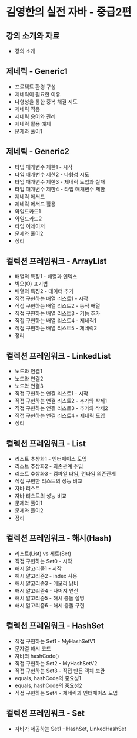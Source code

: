 # 김영한의 실전 자바 - 중급2편

## 강의 소개와 자료

- 강의 소개

## 제네릭 - Generic1

- 프로젝트 환경 구성
- 제네릭이 필요한 이유
- 다형성을 통한 중복 해결 시도
- 제네릭 적용
- 제네릭 용어와 관례
- 제네릭 활용 예제
- 문제와 풀이1

## 제네릭 - Generic2

- 타입 매개변수 제한1 - 시작
- 타입 매개변수 제한2 - 다형성 시도
- 타입 매개변수 제한3 - 제네릭 도입과 실패
- 타입 매개변수 제한4 - 타입 매개변수 제한
- 제네릭 메서드
- 제네릭 메서드 활용
- 와일드카드1
- 와일드카드2
- 타입 이레이저
- 문제와 풀이2
- 정리

## 컬렉션 프레임워크 - ArrayList

- 배열의 특징1 - 배열과 인덱스
- 빅오(O) 표기법
- 배열의 특징2 - 데이터 추가
- 직접 구현하는 배열 리스트1 - 시작
- 직접 구현하는 배열 리스트2 - 동적 배열
- 직접 구현하는 배열 리스트3 - 기능 추가
- 직접 구현하는 배열 리스트4 - 제네릭1
- 직접 구현하는 배열 리스트5 - 제네릭2
- 정리

## 컬렉션 프레임워크 - LinkedList

- 노드와 연결1
- 노드와 연결2
- 노드와 연결3
- 직접 구현하는 연결 리스트1 - 시작
- 직접 구현하는 연결 리스트2 - 추가와 삭제1
- 직접 구현하는 연결 리스트3 - 추가와 삭제2
- 직접 구현하는 연결 리스트4 - 제네릭 도입
- 정리

## 컬렉션 프레임워크 - List

- 리스트 추상화1 - 인터페이스 도입
- 리스트 추상화2 - 의존관계 주입
- 리스트 추상화3 - 컴파일 타임, 런타임 의존관계
- 직접 구현한 리스트의 성능 비교
- 자바 리스트
- 자바 리스트의 성능 비교
- 문제와 풀이1
- 문제와 풀이2
- 정리

## 컬렉션 프레임워크 - 해시(Hash)

- 리스트(List) vs 세트(Set)
- 직접 구현하는 Set0 - 시작
- 해시 알고리즘1 - 시작
- 해시 알고리즘2 - index 사용
- 해시 알고리즘3 - 메모리 낭비
- 해시 알고리즘4 - 나머지 연산
- 해시 알고리즘5 - 해시 충돌 설명
- 해시 알고리즘6 - 해시 충돌 구현

## 컬렉션 프레임워크 - HashSet

- 직접 구현하는 Set1 - MyHashSetV1
- 문자열 해시 코드
- 자바의 hashCode()
- 직접 구현하는 Set2 - MyHashSetV2
- 직접 구현하는 Set3 - 직접 만든 객체 보관
- equals, hashCode의 중요성1
- equals, hashCode의 중요성2
- 직접 구현하는 Set4 - 제네릭과 인터페이스 도입

## 컬렉션 프레임워크 - Set

- 자바가 제공하는 Set1 - HashSet, LinkedHashSet